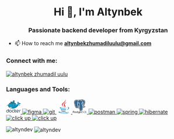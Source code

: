 <h1 align="center">Hi 👋, I'm Altynbek</h1>
<h3 align="center">Passionate backend developer from Kyrgyzstan</h3>

- 📫 How to reach me **altynbekzhumadiluulu@gmail.com**

<h3 align="left">Connect with me:</h3>
<p align="left">
<a href="https://linkedin.com/in/altynbek zhumadil uulu" target="blank"><img align="center" src="https://raw.githubusercontent.com/rahuldkjain/github-profile-readme-generator/master/src/images/icons/Social/linked-in-alt.svg" alt="altynbek zhumadil uulu" height="30" width="40" /></a>
</p>

<h3 align="left">Languages and Tools:</h3>
<p align="left"> <a href="https://www.docker.com/" target="_blank" rel="noreferrer"> <img src="https://raw.githubusercontent.com/devicons/devicon/master/icons/docker/docker-original-wordmark.svg" alt="docker" width="40" height="40"/> </a> <a href="https://www.figma.com/" target="_blank" rel="noreferrer"> <img src="https://www.vectorlogo.zone/logos/figma/figma-icon.svg" alt="figma" width="40" height="40"/> </a> <a href="https://git-scm.com/" target="_blank" rel="noreferrer"> <img src="https://www.vectorlogo.zone/logos/git-scm/git-scm-icon.svg" alt="git" width="40" height="40"/> </a> <a href="https://www.java.com" target="_blank" rel="noreferrer"> <img src="https://raw.githubusercontent.com/devicons/devicon/master/icons/java/java-original.svg" alt="java" width="40" height="40"/> </a> <a href="https://www.postgresql.org" target="_blank" rel="noreferrer"> <img src="https://raw.githubusercontent.com/devicons/devicon/master/icons/postgresql/postgresql-original-wordmark.svg" alt="postgresql" width="40" height="40"/> </a> <a href="https://postman.com" target="_blank" rel="noreferrer"> <img src="https://www.vectorlogo.zone/logos/getpostman/getpostman-icon.svg" alt="postman" width="40" height="40"/> </a> <a href="https://spring.io/" target="_blank" rel="noreferrer"> <img src="https://www.vectorlogo.zone/logos/springio/springio-icon.svg" alt="spring" width="40" height="40"/> </a> <a href="https://hibernate.org" target="_blank" rel="noreferrer"> <img src="https://design.jboss.org/hibernate/logo/final/hibernate_logo_whitebkg_stacked_256px.gif" alt="hibernate" width="40" height="40"/> </a> <a href="https://app.clickup.com" target="_blank" rel="noreferrer"> <img src="https://play-lh.googleusercontent.com/9U1Zbu7jlryfcgwvWHulHzjlgMVjOy_S4rIATrF0b6Qd_VR_5yftp0dQBfi-Q5Psjg" alt="click up" width="40" height="40"/> </a> <a href="https://swagger.io/" target="_blank" rel="noreferrer"> <img src="https://upload.wikimedia.org/wikipedia/commons/a/ab/Swagger-logo.png" alt="click up" width="40" height="40"/> </a> 
</p>

<p><img align="left" src="https://github-readme-stats.vercel.app/api/top-langs?username=altyndev&show_icons=true&locale=en&layout=compact" alt="altyndev" /></p>

<p>&nbsp;<img align="center" src="https://github-readme-stats.vercel.app/api?username=altyndev&show_icons=true&locale=en" alt="altyndev" /></p>
